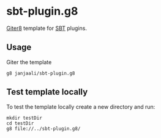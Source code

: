 # sbt-plugin.g8

[Giter8] template for [SBT] plugins.

## Usage

Giter the template

```shell
g8 janjaali/sbt-plugin.g8
```

## Test template locally

To test the template locally create a new directory and run:

```shell
mkdir testDir
cd testDir
g8 file://../sbt-plugin.g8/
```

[Giter8]: http://www.foundweekends.org/giter8/
[SBT]: https://www.scala-sbt.org/
